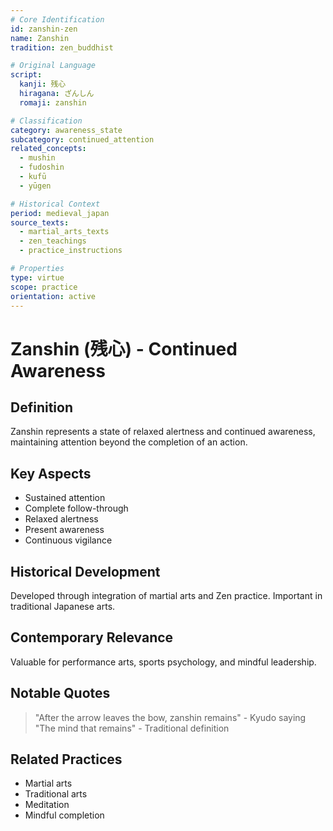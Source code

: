 ```yaml
---
# Core Identification
id: zanshin-zen
name: Zanshin
tradition: zen_buddhist

# Original Language
script:
  kanji: 残心
  hiragana: ざんしん
  romaji: zanshin

# Classification
category: awareness_state
subcategory: continued_attention
related_concepts:
  - mushin
  - fudoshin
  - kufū
  - yūgen

# Historical Context
period: medieval_japan
source_texts:
  - martial_arts_texts
  - zen_teachings
  - practice_instructions

# Properties
type: virtue
scope: practice
orientation: active
---
```


# Zanshin (残心) - Continued Awareness

## Definition
Zanshin represents a state of relaxed alertness and continued awareness, maintaining attention beyond the completion of an action.

## Key Aspects
- Sustained attention
- Complete follow-through
- Relaxed alertness
- Present awareness
- Continuous vigilance

## Historical Development
Developed through integration of martial arts and Zen practice. Important in traditional Japanese arts.

## Contemporary Relevance
Valuable for performance arts, sports psychology, and mindful leadership.

## Notable Quotes
> "After the arrow leaves the bow, zanshin remains" - Kyudo saying
> "The mind that remains" - Traditional definition

## Related Practices
- Martial arts
- Traditional arts
- Meditation
- Mindful completion